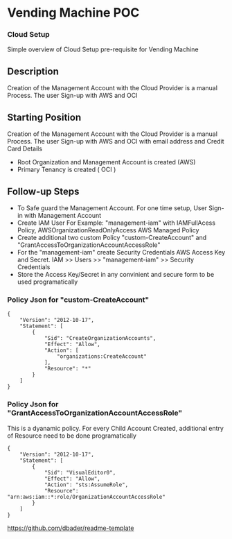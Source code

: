 # Vending Machine POC
### Cloud Setup

Simple overview of Cloud Setup pre-requisite for Vending Machine

## Description

Creation of the Management Account with the Cloud Provider is a manual Process.
The user Sign-up with AWS and OCI 

## Starting Position
Creation of the Management Account with the Cloud Provider is a manual Process.
The user Sign-up with AWS and OCI with email address and Credit Card Details

* Root Organization and Management Account is created (AWS)
* Primary Tenancy is created ( OCI )

## Follow-up Steps

* To Safe guard the Management Account. For one time setup, User Sign-in with Management Account
* Create IAM User For Example: "management-iam" with IAMFullAcess Policy, AWSOrganizationReadOnlyAccess AWS Managed Policy
* Create additional two custom Policy "custom-CreateAccount" and "GrantAccessToOrganizationAccountAccessRole"
* For the "management-iam" create Security Credentials AWS Access Key and Secret. IAM >> Users >> "management-iam" >> Security Credentials
* Store the Access Key/Secret in any convinient and secure form to be used programatically

### Policy Json for "custom-CreateAccount"
```
{
    "Version": "2012-10-17",
    "Statement": [
        {
            "Sid": "CreateOrganizationAccounts",
            "Effect": "Allow",
            "Action": [
                "organizations:CreateAccount"
            ],
            "Resource": "*"
        }
    ]
}
```



### Policy Json for "GrantAccessToOrganizationAccountAccessRole"

This is a dyanamic policy. For every Child Account Created, additional entry of Resource need to be done programatically

```
{
    "Version": "2012-10-17",
    "Statement": [
        {
            "Sid": "VisualEditor0",
            "Effect": "Allow",
            "Action": "sts:AssumeRole",
            "Resource": "arn:aws:iam::*:role/OrganizationAccountAccessRole"
        }
    ]
}
```

https://github.com/dbader/readme-template 